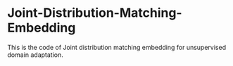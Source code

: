 # Joint-Distribution-Matching-Embedding
This is the code of  Joint distribution matching embedding for unsupervised domain adaptation.
